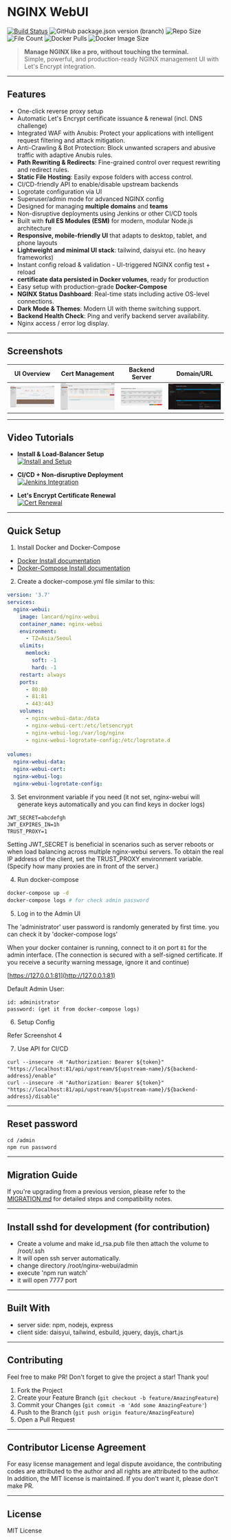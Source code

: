 # NGINX WebUI

[![Build Status](https://github.com/lancard/nginx-webui/actions/workflows/build-docker.yml/badge.svg)](https://github.com/lancard/nginx-webui/actions/workflows/build-docker.yml)
![GitHub package.json version (branch)](https://img.shields.io/github/package-json/v/lancard/nginx-webui/master?filename=admin%2Fpackage.json)
![Repo Size](https://img.shields.io/github/repo-size/lancard/nginx-webui)
![File Count](https://img.shields.io/github/directory-file-count/lancard/nginx-webui)
![Docker Pulls](https://img.shields.io/docker/pulls/lancard/nginx-webui)
![Docker Image Size](https://img.shields.io/docker/image-size/lancard/nginx-webui)

> **Manage NGINX like a pro, without touching the terminal.**  
> Simple, powerful, and production-ready NGINX management UI with Let's Encrypt integration.

---

## Features

- One-click reverse proxy setup
- Automatic Let's Encrypt certificate issuance & renewal (incl. DNS challenge)
- Integrated WAF with Anubis: Protect your applications with intelligent request filtering and attack mitigation.
- Anti-Crawling & Bot Protection: Block unwanted scrapers and abusive traffic with adaptive Anubis rules.
- **Path Rewriting & Redirects**: Fine-grained control over request rewriting and redirect rules.
- **Static File Hosting**: Easily expose folders with access control.
- CI/CD-friendly API to enable/disable upstream backends  
- Logrotate configuration via UI  
- Superuser/admin mode for advanced NGINX config  
- Designed for managing **multiple domains** and **teams**  
- Non-disruptive deployments using Jenkins or other CI/CD tools  
- Built with **full ES Modules (ESM)** for modern, modular Node.js architecture  
- **Responsive, mobile-friendly UI** that adapts to desktop, tablet, and phone layouts  
- **Lightweight and minimal UI stack**: tailwind, daisyui etc. (no heavy frameworks)  
- Instant config reload & validation - UI-triggered NGINX config test + reload  
- **certificate data persisted in Docker volumes**, ready for production
- Easy setup with production-grade **Docker-Compose**
- **NGINX Status Dashboard**: Real-time stats including active OS-level connections.
- **Dark Mode & Themes**: Modern UI with theme switching support.
- **Backend Health Check**: Ping and verify backend server availability.
- Nginx access / error log display.

---

## Screenshots

| UI Overview | Cert Management | Backend Server | Domain/URL |
|------------|----------------|----------------|-----------|
| ![](./screenshot/screenshot1.png) | ![](./screenshot/screenshot2.png) | ![](./screenshot/screenshot3.png) | ![](./screenshot/screenshot4.png) |

---

## Video Tutorials

- **Install & Load-Balancer Setup**  
  [![Install and Setup](https://img.youtube.com/vi/3SEdU_Jj5IM/0.jpg)](https://www.youtube.com/watch?v=3SEdU_Jj5IM)

- **CI/CD + Non-disruptive Deployment**  
  [![Jenkins Integration](https://img.youtube.com/vi/UaJF-s2AuZo/0.jpg)](https://www.youtube.com/watch?v=UaJF-s2AuZo)

- **Let's Encrypt Certificate Renewal**  
  [![Cert Renewal](https://img.youtube.com/vi/O12f2PYPCpU/0.jpg)](https://www.youtube.com/watch?v=O12f2PYPCpU)

---

## Quick Setup

1. Install Docker and Docker-Compose

- [Docker Install documentation](https://docs.docker.com/install/)
- [Docker-Compose Install documentation](https://docs.docker.com/compose/install/)

2. Create a docker-compose.yml file similar to this:

```yml
version: '3.7'
services:
  nginx-webui:
    image: lancard/nginx-webui
    container_name: nginx-webui
    environment:
      - TZ=Asia/Seoul
    ulimits:
      memlock:
        soft: -1
        hard: -1
    restart: always
    ports:
      - 80:80
      - 81:81
      - 443:443
    volumes:
      - nginx-webui-data:/data
      - nginx-webui-cert:/etc/letsencrypt
      - nginx-webui-log:/var/log/nginx
      - nginx-webui-logrotate-config:/etc/logrotate.d

volumes:
  nginx-webui-data:
  nginx-webui-cert:
  nginx-webui-log:
  nginx-webui-logrotate-config:
```

3. Set environment variable if you need (it not set, nginx-webui will generate keys automatically and you can find keys in docker logs)
```
JWT_SECRET=abcdefgh
JWT_EXPIRES_IN=1h
TRUST_PROXY=1
```
Setting JWT_SECRET is beneficial in scenarios such as server reboots or when load balancing across multiple nginx-webui servers.
To obtain the real IP address of the client, set the TRUST_PROXY environment variable. (Specify how many proxies are in front of the server.)

4. Run docker-compose

```bash
docker-compose up -d
docker-compose logs # for check admin password
```

5. Log in to the Admin UI

The 'administrator' user password is randomly generated by first time.
you can check it by 'docker-compose logs'

When your docker container is running, connect to it on port `81` for the admin interface.
(The connection is secured with a self-signed certificate. If you receive a security warning message, ignore it and continue)

[https://127.0.0.1:81](http://127.0.0.1:81)

Default Admin User:
```
id: administrator
password: (get it from docker-compose logs)
```

6. Setup Config

Refer Screenshot 4

7. Use API for CI/CD

```
curl --insecure -H "Authorization: Bearer ${token}" "https://localhost:81/api/upstream/${upstream-name}/${backend-address}/enable"
curl --insecure -H "Authorization: Bearer ${token}" "https://localhost:81/api/upstream/${upstream-name}/${backend-address}/disable"
```

---

## Reset password

```
cd /admin
npm run password
```

---

## Migration Guide

If you're upgrading from a previous version, please refer to the [MIGRATION.md](./MIGRATION.md) for detailed steps and compatibility notes.

---

## Install sshd for development (for contribution)

- Create a volume and make id_rsa.pub file then attach the volume to /root/.ssh
- It will open ssh server automatically.
- change directory /root/nginx-webui/admin
- execute 'npm run watch'
- it will open 7777 port

---

## Built With

- server side: npm, nodejs, express
- client side: daisyui, tailwind, esbuild, jquery, dayjs, chart.js

---

## Contributing

Feel free to make PR!
Don't forget to give the project a star! Thank you!

1. Fork the Project
2. Create your Feature Branch (`git checkout -b feature/AmazingFeature`)
3. Commit your Changes (`git commit -m 'Add some AmazingFeature'`)
4. Push to the Branch (`git push origin feature/AmazingFeature`)
5. Open a Pull Request

---

## Contributor License Agreement

For easy license management and legal dispute avoidance, the contributing codes are attributed to the author and all rights are attributed to the author. In addition, the MIT license is maintained. If you don't want it, please don't make PR.

---

## License

MIT License
